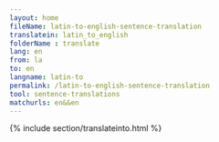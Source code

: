 ```yaml
---
layout: home
fileName: latin-to-english-sentence-translation
translatein: latin_to_english
folderName : translate
lang: en
from: la
to: en
langname: latin-to
permalink: /latin-to-english-sentence-translation
tool: sentence-translations
matchurls: en&&en
---
```

{% include section/translateinto.html %}
